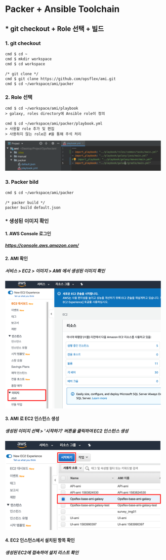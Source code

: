# Packer + Ansible Toolchain

## * git checkout + Role 선택 + 빌드
### 1. git checkout
    cmd $ cd ~
    cmd $ mkdir workspace
    cmd $ cd workspace
    
    /* git clone */
    cmd $ git clone https://github.com/opsflex/ami.git
    cmd $ cd ~/workspace/ami/packer

### 2. Role 선택
    cmd $ cd ~/workspace/ami/playbook
    > galaxy, roles directory에 Ansible role이 정의
    
    cmd $ cd ~/workspace/ami/packer/playbook.yml
    > 사용할 role 추가 및 편집
    > 사용하지 않는 role은 #을 통해 주석 처리
![screen](manual/images/aws_ami_3.png)
    
### 3. Packer bild
    cmd $ cd ~/workspace/ami/packer
    
    /* packer build */
    packer build default.json
    
    
### * 생성된 이미지 확인
#### 1. AWS Console 로그인
##### https://console.aws.amazon.com/   

#### 2. AMI 확인
##### 서비스 > EC2 > 이미지 > AMI 에서 생성된 이미지 확인   
![screen](manual/images/aws_ami_1.png)

#### 3. AMI 로 EC2 인스턴스 생성
##### 생성된 이미지 선택 > '시작하기' 버튼을 클릭하여 EC2 인스턴스 생성   
![screen](manual/images/aws_ami_2.png)

#### 4. EC2 인스턴스에서 설치된 항목 확인
##### 생성된 EC2에 접속하여 설치 리스트 확인   

